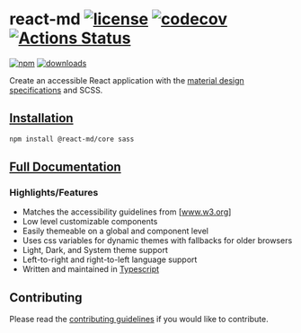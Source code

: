 # react-md [![license](https://img.shields.io/npm/l/react-md)](https://github.com/mlaursen/react-md/blob/main/LICENSE) [![codecov](https://codecov.io/gh/mlaursen/react-md/branch/main/graph/badge.svg)](https://codecov.io/gh/mlaursen/react-md) [![Actions Status](https://github.com/mlaursen/react-md/workflows/Build,%20Lint,%20and%20Test/badge.svg)](https://github.com/mlaursen/react-md/actions)

[![npm](https://img.shields.io/npm/v/react-md)](https://www.npmjs.com/package/react-md)
[![downloads](https://img.shields.io/npm/dw/react-md)](https://www.npmjs.com/package/react-md)

Create an accessible React application with the [material design specifications]
and SCSS.

## [Installation]

```sh
npm install @react-md/core sass
```

## [Full Documentation]

### Highlights/Features

- Matches the accessibility guidelines from [www.w3.org]
- Low level customizable components
- Easily themeable on a global and component level
- Uses css variables for dynamic themes with fallbacks for older browsers
- Light, Dark, and System theme support
- Left-to-right and right-to-left language support
- Written and maintained in [Typescript]

## Contributing

Please read the [contributing guidelines](./.github/CONTRIBUTING.md) if you
would like to contribute.

[typescript]: https://www.typescriptlang.org/
[www.w3.org]: https://www.w3.org/TR/wai-aria-practices
[installation]: https://react-md.dev/getting-started/installation
[full documentation]: https://react-md.dev
[material design specifications]: https://material.io/design/
